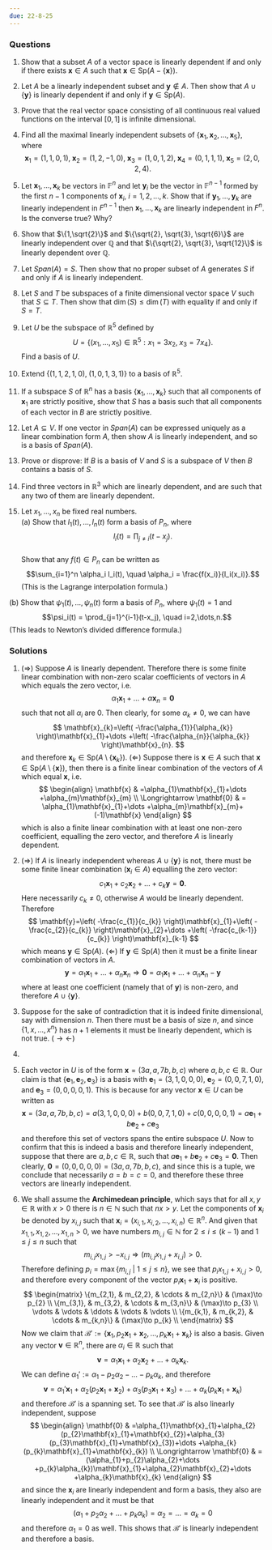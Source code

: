 ```yaml
---
due: 22-8-25
---
```

### Questions

1. Show that a subset $A$ of a vector space is linearly dependent if and only if there exists $\mathbf{x} \in A$ such that $\mathbf{x} \in \mathrm{Sp}(A - \{\mathbf{x}\})$.

2. Let $A$ be a linearly independent subset and $\mathbf{y} \notin A$. Then show that $A \cup \{\mathbf{y}\}$ is linearly dependent if and only if $\mathbf{y} \in \mathrm{Sp}(A)$.

3. Prove that the real vector space consisting of all continuous real valued functions on the interval $[0,1]$ is infinite dimensional.

4. Find all the maximal linearly independent subsets of $\{ \mathbf{x}_1, \mathbf{x}_2, \dots, \mathbf{x}_5 \}$, where 
$$\mathbf{x}_1 = (1,1,0,1), \; 
\mathbf{x}_2 = (1,2,-1,0), \; 
\mathbf{x}_3 = (1,0,1,2), \; 
\mathbf{x}_4 = (0,1,1,1), \; 
\mathbf{x}_5 = (2,0,2,4).$$

5. Let $\mathbf{x}_1, \dots, \mathbf{x}_k$ be vectors in $\mathbb{F}^n$ and let $\mathbf{y}_i$ be the vector in $\mathbb{F}^{n-1}$ formed by the first $n-1$ components of $\mathbf{x}_i$, $i=1,2,\dots,k$. Show that if $\mathbf{y}_1, \dots, \mathbf{y}_k$ are linearly independent in $F^{n-1}$ then $\mathbf{x}_1, \dots, \mathbf{x}_k$ are linearly independent in $F^n$. Is the converse true? Why?

6. Show that $\{1,\sqrt{2}\}$ and $\{\sqrt{2}, \sqrt{3}, \sqrt{6}\}$ are linearly independent over $\mathbb{Q}$ and that $\{\sqrt{2}, \sqrt{3}, \sqrt{12}\}$ is linearly dependent over $\mathbb{Q}$.

7. Let $Span(A) = S$. Then show that no proper subset of $A$ generates $S$ if and only if $A$ is linearly independent.

8. Let $S$ and $T$ be subspaces of a finite dimensional vector space $V$ such that $S \subseteq T$. Then show that $\dim(S) \leq \dim(T)$ with equality if and only if $S=T$.

9. Let $U$ be the subspace of $\mathbb{R}^5$ defined by 
$$U = \{(x_1, \dots, x_5) \in \mathbb{R}^5 : x_1 = 3x_2, \; x_3 = 7x_4\}.$$
Find a basis of $U$.

10. Extend $\{(1,1,2,1,0), \; (1,0,1,3,1)\}$ to a basis of $\mathbb{R}^5$.

11. If a subspace $S$ of $\mathbb{R}^n$ has a basis $\{\mathbf{x}_1,\dots,\mathbf{x}_k\}$ such that all components of $\mathbf{x}_1$ are strictly positive, show that $S$ has a basis such that all components of each vector in $B$ are strictly positive.

12. Let $A \subseteq V$. If one vector in $Span(A)$ can be expressed uniquely as a linear combination form $A$, then show $A$ is linearly independent, and so is a basis of $Span(A)$.

13. Prove or disprove: If $B$ is a basis of $V$ and $S$ is a subspace of $V$ then $B$ contains a basis of $S$.

14. Find three vectors in $\mathbb{R}^3$ which are linearly dependent, and are such that any two of them are linearly dependent.

15. Let $x_1, \dots, x_n$ be fixed real numbers.  
(a) Show that $l_1(t), \dots, l_n(t)$ form a basis of $P_n$, where 
$$l_i(t) = \prod_{j \neq i} (t-x_j).$$  
Show that any $f(t) \in P_n$ can be written as 
$$\sum_{i=1}^n \alpha_i l_i(t), \quad \alpha_i = \frac{f(x_i)}{l_i(x_i)}.$$
(This is the Lagrange interpolation formula.)

(b) Show that $\psi_1(t), \dots, \psi_n(t)$ form a basis of $P_n$, where $\psi_1(t)=1$ and 
$$\psi_i(t) = \prod_{j=1}^{i-1}(t-x_j), \quad i=2,\dots,n.$$
(This leads to Newton’s divided difference formula.)


### Solutions
1. ($\Longrightarrow$) Suppose $A$ is linearly dependent. Therefore there is some finite linear combination with non-zero scalar coefficients of vectors in $A$ which equals the zero vector, i.e. $$  \alpha_{1}\mathbf{x}_{1}+\dots +\alpha \mathbf{x}_{n}=\mathbf{0}  $$
such that not all $\alpha _i$ are $0$. Then clearly, for some $\alpha_{k}\ne 0$, we can have $$  \mathbf{x}_{k}=\left( -\frac{\alpha_{1}}{\alpha_{k}} \right)\mathbf{x}_{1}+\dots +\left( -\frac{\alpha_{n}}{\alpha_{k}} \right)\mathbf{x}_{n}.  $$ and therefore $\mathbf{x}_{k}\in \mathrm{Sp}(A\setminus \{ \mathbf{x}_{k} \})$.
($\Longleftarrow$) Suppose there is $\mathbf{x}\in A$ such that $\mathbf{x}\in \mathrm{Sp}(A\setminus \{ \mathbf{x} \})$, then there is a finite linear combination of the vectors of $A$ which equal $\mathbf{x}$, i.e. $$  \begin{align}
\mathbf{x} & =\alpha_{1}\mathbf{x}_{1}+\dots +\alpha_{m}\mathbf{x}_{m} \\
\Longrightarrow \mathbf{0} & = \alpha_{1}\mathbf{x}_{1}+\dots +\alpha_{m}\mathbf{x}_{m}+(-1)\mathbf{x}
\end{align}  $$ which is also a finite linear combination with at least one non-zero coefficient, equalling the zero vector, and therefore $A$ is linearly dependent.


2. ($\Longrightarrow$) If $A$ is linearly independent whereas $A\cup \{ \mathbf{y} \}$ is not, there must be some finite linear combination ($\mathbf{x}_{i}\in A$) equalling the zero vector: $$  c_{1}\mathbf{x}_{1}+c_{2}\mathbf{x}_{2}+\dots +c_{k}\mathbf{y}=\mathbf{0}.  $$ Here necessarily $c_{k}\ne 0$, otherwise $A$ would be linearly dependent. Therefore $$  \mathbf{y}=\left( -\frac{c_{1}}{c_{k}} \right)\mathbf{x}_{1}+\left( -\frac{c_{2}}{c_{k}} \right)\mathbf{x}_{2}+\dots +\left( -\frac{c_{k-1}}{c_{k}} \right)\mathbf{x}_{k-1}  $$ which means $\mathbf{y}\in \mathrm{Sp}(A)$.
	($\Longleftarrow$) If $\mathbf{y}\in \mathrm{Sp}(A)$ then it must be a finite linear combination of vectors in $A$. $$  \mathbf{y}=\alpha_{1}\mathbf{x}_{1}+\dots +\alpha_{n}\mathbf{x}_{n}\Longrightarrow \mathbf{0}=\alpha_{1}\mathbf{x}_{1}+\dots +\alpha_{n}\mathbf{x}_{n}-\mathbf{y}  $$ where at least one coefficient (namely that of $\mathbf{y}$) is non-zero, and therefore $A\cup \{ \mathbf{y} \}$.

3. Suppose for the sake of contradiction that it is indeed finite dimensional, say with dimension $n$. Then there must be a basis of size $n$, and since $\{ 1,x,\dots,x^n \}$ has $n+1$ elements it must be linearly dependent, which is not true. ($\rightarrow\leftarrow$)
4. 

5. Each vector in $U$ is of the form $\mathbf{x}=(3a,a,7b,b,c)$ where $a,b,c\in\mathbb{R}$. Our claim is that $\{\mathbf{e}_1,\mathbf{e}_2,\mathbf{e}_3\}$ is a basis with $\mathbf{e}_1 = (3,1,0,0,0)$, $\mathbf{e}_2=(0,0,7,1,0)$, and $\mathbf{e}_3=(0,0,0,0,1)$. This is because for any vector $\mathbf{x}\in U$ can be written as
$$ \mathbf{x}=(3a,a,7b,b,c)=a(3,1,0,0,0)+b(0,0,7,1,0)+c(0,0,0,0,1)= a\mathbf{e}_1+b\mathbf{e}_2+c\mathbf{e}_3 $$
and therefore this set of vectors spans the entire subspace $U$.
Now to confirm that this is indeed a basis and therefore linearly independent, suppose that there are $a,b,c\in \mathbb{R}$, such that $a\mathbf{e}_1+b\mathbf{e}_2+c\mathbf{e}_3=\mathbf{0}$. Then clearly, $\mathbf{0}=(0,0,0,0,0)=(3a,a,7b,b,c)$, and since this is a tuple, we conclude that necessarily $a=b=c=0$, and therefore these three vectors are linearly independent.


3. We shall assume the **Archimedean principle**, which says that for all $x,y\in\mathbb{R}$ with $x>0$ there is $n\in\mathbb{N}$ such that $nx>y$. 
Let the components of $\mathbf{x}_{i}$ be denoted by $x_{i,j}$ such that $\mathbf{x}_{i}=(x_{i,1},x_{i,2},\dots,x_{i,n})\in \mathbb{R}^n$. And given that $x_{1,1},x_{1,2},\dots,x_{1,n}>0$, we have numbers $m_{i,j}\in \mathbb{N}$ for $2\le i\le(k-1)$ and $1\le j\le n$ such that $$  m_{i,j}x_{1,j}>-x_{i,j}\Longrightarrow (m_{i,j}x_{1,j}+x_{i,j})>0 . $$ Therefore defining $p_{i}=\max\{ m_{i,j}\ |\ 1\le j\le n \}$, we see that $p_{i}x_{1,j}+x_{i,j}>0$, and therefore every component of the vector $p_{i}\mathbf{x}_{1}+\mathbf{x}_{i}$ is positive. 
$$  \begin{matrix}
\{m_{2,1}, & m_{2,2}, & \cdots  & m_{2,n}\} & (\max)\to p_{2} \\
\{m_{3,1}, & m_{3,2}, & \cdots  & m_{3,n}\} & (\max)\to p_{3} \\
\vdots  & \vdots  & \ddots  & \vdots  & \vdots  \\
\{m_{k,1}, & m_{k,2}, & \cdots  & m_{k,n}\} & (\max)\to p_{k} \\
\end{matrix}  $$
Now we claim that $\mathcal{B}':=\{ \mathbf{x}_{1},p_{2}\mathbf{x}_{1}+\mathbf{x}_{2},\dots,p_{k}\mathbf{x}_{1}+\mathbf{x}_{k} \}$ is also a basis. 
Given any vector $\mathbf{v}\in \mathbb{R}^n$, there are $\alpha_{i}\in \mathbb{R}$ such that $$  \mathbf{v}=\alpha_{1}\mathbf{x}_{1}+\alpha_{2}\mathbf{x}_{2}+\dots +\alpha_{k}\mathbf{x}_{k}.  $$ We can define $\alpha_{1}':=\alpha_{1}-p_{2}\alpha_{2}-\dots-p_{k}\alpha_{k}$, and therefore $$  \mathbf{v}=\alpha_{1}'\mathbf{x}_{1}+\alpha_{2}(p_{2}\mathbf{x}_{1}+\mathbf{x}_{2})+\alpha_{3}(p_{3}\mathbf{x}_{1}+\mathbf{x}_{3})+\dots +\alpha_{k}(p_{k}\mathbf{x}_{1}+\mathbf{x}_{k})  $$ and therefore $\mathcal{B}'$ is a spanning set. 
To see that $\mathcal{B}'$ is also linearly independent, suppose $$  \begin{align}
\mathbf{0} & =\alpha_{1}\mathbf{x}_{1}+\alpha_{2}(p_{2}\mathbf{x}_{1}+\mathbf{x}_{2})+\alpha_{3}(p_{3}\mathbf{x}_{1}+\mathbf{x}_{3})+\dots +\alpha_{k}(p_{k}\mathbf{x}_{1}+\mathbf{x}_{k})  \\
\Longrightarrow \mathbf{0} & = (\alpha_{1}+p_{2}\alpha_{2}+\dots +p_{k}\alpha_{k})\mathbf{x}_{1}+\alpha_{2}\mathbf{x}_{2}+\dots +\alpha_{k}\mathbf{x}_{k}
\end{align} $$ and since the $\mathbf{x}_{i}$ are linearly independent and form a basis, they also are linearly independent and it must be that $$  (\alpha_{1}+p_{2}\alpha_{2}+\dots +p_{k}\alpha_{k})=\alpha_{2}=\dots =\alpha_{k}=0  $$ and therefore $\alpha_{1}=0$ as well. This shows that $\mathcal{B}'$ is linearly independent and therefore a basis.